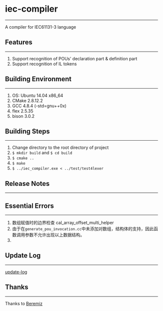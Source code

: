 # iec-compiler

---
A compiler for IEC61131-3 language

## Features

---
1. Support recognition of POUs' declaration part & definition part
2. Support recognition of IL tokens

## Building Environment

---
1. OS: Ubuntu 14.04 x86_64
2. CMake 2.8.12.2
3. GCC 4.8.4 (-std=gnu++0x)
4. flex 2.5.35
5. bison 3.0.2

## Building Steps

---
1. Change directory to the root directory of project
2. `$ mkdir build` and `$ cd build`
3. `$ cmake ..`
4. `$ make`
5. `$ ../iec_compiler.exe < ../test/test4lexer`

## Release Notes

---

## Essential Errors

---
1. 数组赋值时的边界检查 cal_array_offset_multi_helper
2. 由于在`generate_pou_invocation.cc`中未添加对数组，结构体的支持，因此函数调用参数不允许出现以上数据结构。
3. 

## Update Log

---
[update-log](update-log.md)

## Thanks

---
Thanks to [Beremiz](http://www.beremiz.org/index.html.en)
